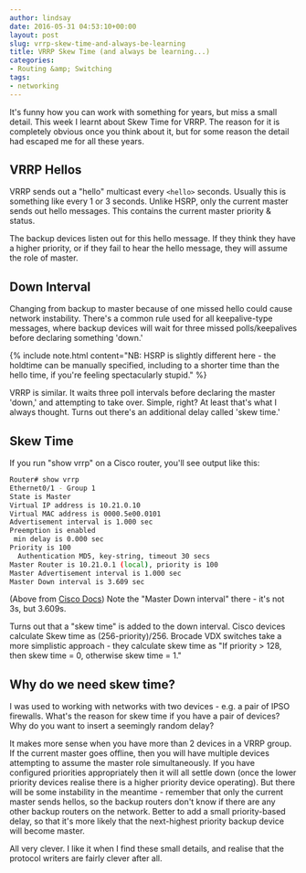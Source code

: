 ```yaml
---
author: lindsay
date: 2016-05-31 04:53:10+00:00
layout: post
slug: vrrp-skew-time-and-always-be-learning
title: VRRP Skew Time (and always be learning...)
categories:
- Routing &amp; Switching
tags:
- networking
---
```


It's funny how you can work with something for years, but miss a small detail. This week I learnt about Skew Time for VRRP. The reason for it is completely obvious once you think about it, but for some reason the detail had escaped me for all these years.

## VRRP Hellos

VRRP sends out a "hello" multicast every `<hello>` seconds. Usually this is something like every 1 or 3 seconds. Unlike HSRP, only the current master sends out hello messages. This contains the current master priority & status.

The backup devices listen out for this hello message. If they think they have a higher priority, or if they fail to hear the hello message, they will assume the role of master.

## Down Interval

Changing from backup to master because of one missed hello could cause network instability. There's a common rule used for all keepalive-type messages, where backup devices will wait for three missed polls/keepalives before declaring something 'down.'

{% include note.html content="NB: HSRP is slightly different here - the holdtime can be manually specified, including to a shorter time than the hello time, if you're feeling spectacularly stupid." %}

VRRP is similar. It waits three poll intervals before declaring the master 'down,' and attempting to take over. Simple, right? At least that's what I always thought. Turns out there's an additional delay called 'skew time.'

## Skew Time

If you run "show vrrp" on a Cisco router, you'll see output like this:

```bash
Router# show vrrp
Ethernet0/1 - Group 1
State is Master
Virtual IP address is 10.21.0.10
Virtual MAC address is 0000.5e00.0101
Advertisement interval is 1.000 sec
Preemption is enabled
 min delay is 0.000 sec
Priority is 100
  Authentication MD5, key-string, timeout 30 secs
Master Router is 10.21.0.1 (local), priority is 100
Master Advertisement interval is 1.000 sec
Master Down interval is 3.609 sec

```

(Above from [Cisco Docs](http://www.cisco.com/c/en/us/td/docs/ios-xml/ios/ipapp_fhrp/configuration/15-mt/fhp-15-mt-book/fhp-vrrp.html))
Note the "Master Down interval" there - it's not 3s, but 3.609s.

Turns out that a "skew time" is added to the down interval. Cisco devices calculate Skew time as (256-priority)/256. Brocade VDX switches take a more simplistic approach - they calculate skew time as "If priority > 128, then skew time = 0, otherwise skew time = 1."

## Why do we need skew time?

I was used to working with networks with two devices - e.g. a pair of IPSO firewalls. What's the reason for skew time if you have a pair of devices? Why do you want to insert a seemingly random delay?

It makes more sense when you have more than 2 devices in a VRRP group. If the current master goes offline, then you will have multiple devices attempting to assume the master role simultaneously. If you have configured priorities appropriately then it will all settle down (once the lower priority devices realise there is a higher priority device operating). But there will be some instability in the meantime - remember that only the current master sends hellos, so the backup routers don't know if there are any other backup routers on the network. Better to add a small priority-based delay, so that it's more likely that the next-highest priority backup device will become master.

All very clever. I like it when I find these small details, and realise that the protocol writers are fairly clever after all.

